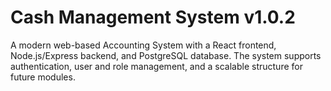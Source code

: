 # Cash Management System v1.0.2

A modern web-based Accounting System with a React frontend, Node.js/Express backend, and PostgreSQL database. The system supports authentication, user and role management, and a scalable structure for future modules.
